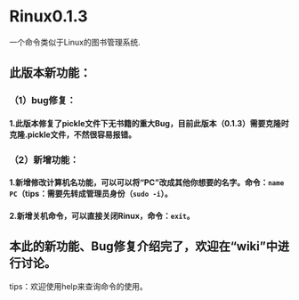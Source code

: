 # Rinux0.1.3
一个命令类似于Linux的图书管理系统.
## 此版本新功能：
### （1）bug修复：
#### 1.此版本修复了pickle文件下无书籍的重大Bug，目前此版本（0.1.3）需要克隆时克隆.pickle文件，不然很容易报错。
### （2）新增功能：
#### 1.新增修改计算机名功能，可以可以将“PC”改成其他你想要的名字。命令：`name PC`（tips：需要先转成管理员身份（`sudo -i`）。
#### 2.新增关机命令，可以直接关闭Rinux，命令：`exit`。
## 本此的新功能、Bug修复介绍完了，欢迎在“wiki”中进行讨论。
tips：欢迎使用help来查询命令的使用。
